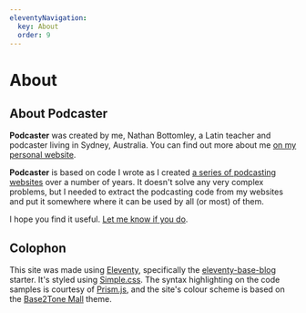 ```yaml
---
eleventyNavigation:
  key: About
  order: 9
---
```

# About

## About **Podcaster**

**Podcaster** was created by me, Nathan Bottomley, a Latin teacher and podcaster living in Sydney, Australia. You can find out more about me [on my personal website][].

[on my personal website]: https://gunsandfrocks.com/about

**Podcaster** is based on code I wrote as I created [a series of podcasting websites][] over a number of years. It doesn't solve any very complex problems, but I needed to extract the podcasting code from my websites and put it somewhere where it can be used by all (or most) of them.

I hope you find it useful. [Let me know if you do](https://bsky.app/profile/nathanbottomley.com).

[a series of podcasting websites]: /docs/#podcaster-in-action

## Colophon

This site was made using [Eleventy][], specifically the [eleventy-base-blog][] starter. It's styled using [Simple.css][]. The syntax highlighting on the code samples is courtesy of [Prism.js][], and the site's colour scheme is based on the [Base2Tone Mall][] theme.

[Eleventy]: https://11ty.dev
[eleventy-base-blog]: https://github.com/11ty/eleventy-base-blog
[Simple.css]: https://simplecss.org
[Prism.js]: https://prismjs.com
[Base2Tone Mall]: https://base2t.one/demo/mall/

